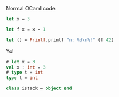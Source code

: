 Normal OCaml code:

```ocaml
let x = 3

let f x = x + 1

let () = Printf.printf "n: %d\n%!" (f 42)
```

Yo!

```ocaml
# let x = 3
val x : int = 3
# type t = int
type t = int
```

```ocaml
class istack = object end
```
